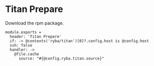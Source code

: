 
# Titan Prepare

Download the rpm package.

    module.exports =
      header: 'Titan Prepare'
      if: -> @contexts('ryba/titan')[0]?.config.host is @config.host
      ssh: false
      handler: ->
        @file.cache
          source: "#{@config.ryba.titan.source}"

